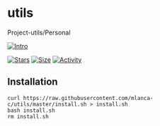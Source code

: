 # utils

Project-utils/Personal 

[![Intro](https://img.shields.io/badge/Cursus-utils-success?style=for-the-badge&logo=42)](https://github.com/mlanca-c/utils)

[![Stars](https://img.shields.io/github/stars/mlanca-c/utils?color=ffff00&label=Stars&logo=Stars&style=?style=flat)](https://github.com/mlanca-c/utils)
[![Size](https://img.shields.io/github/repo-size/mlanca-c/utils?color=blue&label=Size&logo=Size&style=?style=flat)](https://github.com/mlanca-c/utils)
[![Activity](https://img.shields.io/github/last-commit/mlanca-c/utils?color=red&label=Last%20Commit&style=flat)](https://github.com/mlanca-c/utils)

## Installation
```shell
curl https://raw.githubusercontent.com/mlanca-c/utils/master/install.sh > install.sh
bash install.sh
rm install.sh
```
